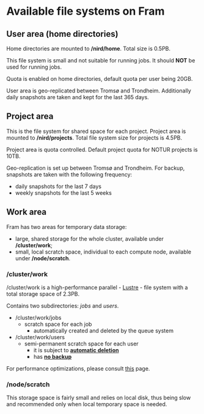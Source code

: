 # Available file systems on Fram

## User area (home directories)

Home directories are mounted to **/nird/home**. Total size is 0.5PB.

This file system is small and not suitable for running jobs. It should **NOT**
be used for running jobs.

Quota is enabled on home directories, default quota per user being 20GB.

User area is geo-replicated between Tromsø and Trondheim. Additionally daily
snapshots are taken and kept for the last 365 days.


## Project area

This is the file system for shared space for each project. Project area is 
mounted to **/nird/projects**. Total file system size for projects is 4.5PB.

Project area is quota controlled. Default project quota for NOTUR projects is 
10TB.

Geo-replication is set up between Tromsø and Trondheim.
For backup, snapshots are taken with the following frequency:
* daily snapshots for the last 7 days
* weekly snapshots for the last 5 weeks

## Work area 

Fram has two areas for temporary data storage:
* large, shared storage for the whole cluster, available under 
**/cluster/work**;
* small, local scratch space, individual to each compute node, available under
**/node/scratch**.

### /cluster/work

/cluster/work is a high-performance parallel - [Lustre](http://lustre.org) -
file system with a total storage space of 2.3PB.

Contains two subdirectories: *jobs* and *users*.
* /cluster/work/jobs
  - scratch space for each job
	- automatically created and deleted by the queue system
* /cluster/work/users
  - semi-permanent scratch space for each user
	- it is subject to [**automatic deletion**](storage-policies.md)
	- has [**no backup**](backup.md)

For performance optimizations, please consult [this](performance-tips.md) page.

### /node/scratch

This storage space is fairly small and relies on local disk, thus being slow
and recommended only when local temporary space is needed.
